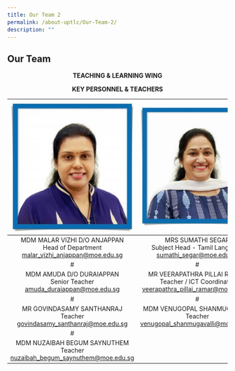 ```yaml
---
title: Our Team 2
permalink: /about-uptlc/Our-Team-2/
description: ""
---
```

## Our Team




<b><center>TEACHING & LEARNING WING</center></b>

<b><center>KEY PERSONNEL & TEACHERS</center></b>

|                                           ![](/images/Headofdepartment.jpg)                                          |                                                ![](/images/Subjecthead-tamil.jpeg)                                                |                                          ![](/images/Subjecthead-curriculum.jpeg)                                         |
|:-------------------------------------------------------------------------------------:|:-----------------------------------------------------------------------------------------------:|:----------------------------------------------------------------------------------:|
| MDM MALAR VIZHI D/O ANJAPPAN<br>Head of Department<br>malar_vizhi_anjappan@moe.edu.sg |         MRS SUMATHI SEGAR<br>Subject Head -  Tamil Language<br>sumathi_segar@moe.edu.sg         | MR K. SARAVANAN<br>Subject Head -  Curriculum Innovation<br>saravanan_k@moe.edu.sg |
|                                           #                                           |                                                #                                                |                                          #                                         |
|      MDM AMUDA D/O DURAIAPPAN<br>Senior Teacher<br>amuda_duraiappan@moe.edu.sg        | MR VEERAPATHRA PILLAI RAMAR<br>Teacher / ICT Coordinator<br>veerapathra_pillai_ramar@moe.edu.sg |        MR SEETHARAMAN THANGARAJU<br>Teacherseetharaman_thangaraju@moe.edu.sg       |
|                                           #                                           |                                                #                                                |                                          #                                         |
|       MR GOVINDASAMY SANTHANRAJ<br>Teacher<br>govindasamy_santhanraj@moe.edu.sg       |           MDM VENUGOPAL SHANMUGAVALLI<br>Teacher<br>venugopal_shanmugavalli@moe.edu.sg          |      MS MEENAMBAL PARAMASIVAM<br>Teacher <br>meenambal_paramasivam@moe.edu.sg      |
|                                           #                                           |                                                                                                 |                                                                                    |
|     MDM NUZAIBAH BEGUM SAYNUTHEM<br>Teacher<br>nuzaibah_begum_saynuthem@moe.edu.sg    |                                                                                                 |                                                                                    |